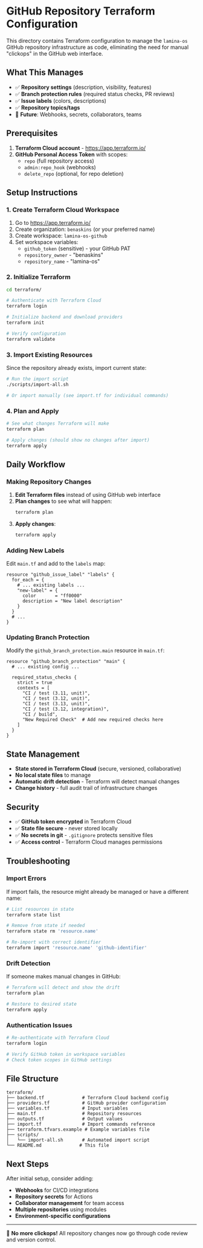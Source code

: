 # GitHub Repository Terraform Configuration

This directory contains Terraform configuration to manage the `lamina-os` GitHub repository infrastructure as code, eliminating the need for manual "clickops" in the GitHub web interface.

## What This Manages

- ✅ **Repository settings** (description, visibility, features)
- ✅ **Branch protection rules** (required status checks, PR reviews)
- ✅ **Issue labels** (colors, descriptions)
- ✅ **Repository topics/tags**
- 🔄 **Future**: Webhooks, secrets, collaborators, teams

## Prerequisites

1. **Terraform Cloud account** - https://app.terraform.io/
2. **GitHub Personal Access Token** with scopes:
   - `repo` (full repository access)
   - `admin:repo_hook` (webhooks)
   - `delete_repo` (optional, for repo deletion)

## Setup Instructions

### 1. Create Terraform Cloud Workspace

1. Go to https://app.terraform.io/
2. Create organization: `benaskins` (or your preferred name)
3. Create workspace: `lamina-os-github`
4. Set workspace variables:
   - `github_token` (sensitive) - your GitHub PAT
   - `repository_owner` - "benaskins"
   - `repository_name` - "lamina-os"

### 2. Initialize Terraform

```bash
cd terraform/

# Authenticate with Terraform Cloud
terraform login

# Initialize backend and download providers
terraform init

# Verify configuration
terraform validate
```

### 3. Import Existing Resources

Since the repository already exists, import current state:

```bash
# Run the import script
./scripts/import-all.sh

# Or import manually (see import.tf for individual commands)
```

### 4. Plan and Apply

```bash
# See what changes Terraform will make
terraform plan

# Apply changes (should show no changes after import)
terraform apply
```

## Daily Workflow

### Making Repository Changes

1. **Edit Terraform files** instead of using GitHub web interface
2. **Plan changes** to see what will happen:
   ```bash
   terraform plan
   ```
3. **Apply changes**:
   ```bash
   terraform apply
   ```

### Adding New Labels

Edit `main.tf` and add to the `labels` map:

```hcl
resource "github_issue_label" "labels" {
  for_each = {
    # ... existing labels ...
    "new-label" = {
      color       = "ff0000"
      description = "New label description"
    }
  }
  # ...
}
```

### Updating Branch Protection

Modify the `github_branch_protection.main` resource in `main.tf`:

```hcl
resource "github_branch_protection" "main" {
  # ... existing config ...
  
  required_status_checks {
    strict = true
    contexts = [
      "CI / test (3.11, unit)",
      "CI / test (3.12, unit)",
      "CI / test (3.13, unit)",
      "CI / test (3.12, integration)", 
      "CI / build",
      "New Required Check"  # Add new required checks here
    ]
  }
}
```

## State Management

- **State stored in Terraform Cloud** (secure, versioned, collaborative)
- **No local state files** to manage
- **Automatic drift detection** - Terraform will detect manual changes
- **Change history** - full audit trail of infrastructure changes

## Security

- ✅ **GitHub token encrypted** in Terraform Cloud
- ✅ **State file secure** - never stored locally
- ✅ **No secrets in git** - `.gitignore` protects sensitive files
- ✅ **Access control** - Terraform Cloud manages permissions

## Troubleshooting

### Import Errors
If import fails, the resource might already be managed or have a different name:
```bash
# List resources in state
terraform state list

# Remove from state if needed
terraform state rm 'resource.name'

# Re-import with correct identifier
terraform import 'resource.name' 'github-identifier'
```

### Drift Detection
If someone makes manual changes in GitHub:
```bash
# Terraform will detect and show the drift
terraform plan

# Restore to desired state
terraform apply
```

### Authentication Issues
```bash
# Re-authenticate with Terraform Cloud
terraform login

# Verify GitHub token in workspace variables
# Check token scopes in GitHub settings
```

## File Structure

```
terraform/
├── backend.tf              # Terraform Cloud backend config
├── providers.tf            # GitHub provider configuration  
├── variables.tf            # Input variables
├── main.tf                 # Repository resources
├── outputs.tf              # Output values
├── import.tf               # Import commands reference
├── terraform.tfvars.example # Example variables file
├── scripts/
│   └── import-all.sh       # Automated import script
└── README.md              # This file
```

## Next Steps

After initial setup, consider adding:

- **Webhooks** for CI/CD integrations
- **Repository secrets** for Actions
- **Collaborator management** for team access
- **Multiple repositories** using modules
- **Environment-specific configurations**

---

🔨 **No more clickops!** All repository changes now go through code review and version control.
